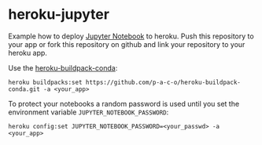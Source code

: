 # heroku-jupyter

Example how to deploy [Jupyter Notebook](https://jupyter.org/) to heroku. 
Push this repository to your app or fork this repository on github and link your 
repository to your heroku app.

Use the [heroku-buildpack-conda](https://github.com/p-a-c-o/heroku-buildpack-conda):
```
heroku buildpacks:set https://github.com/p-a-c-o/heroku-buildpack-conda.git -a <your_app>
```

To protect your notebooks a random password is used until you set the environment variable `JUPYTER_NOTEBOOK_PASSWORD`:
```
heroku config:set JUPYTER_NOTEBOOK_PASSWORD=<your_passwd> -a <your_app>
```
